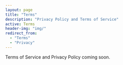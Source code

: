 ```yaml
---
layout: page
title: "Terms"
description: "Privacy Policy and Terms of Service"
active: Terms
header-img: "img/"
redirect_from: 
  - "Terms"
  - "Privacy"
---
```


Terms of Service and Privacy Policy coming soon.